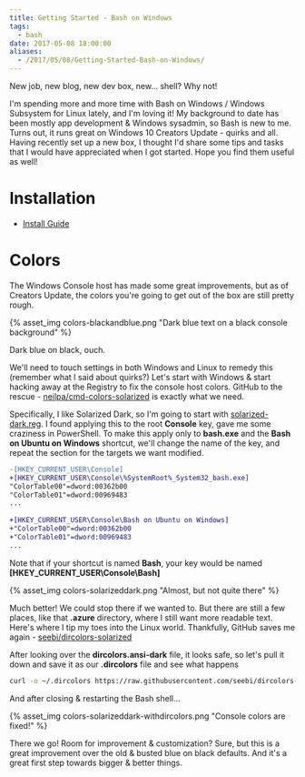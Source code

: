 ```yaml
---
title: Getting Started - Bash on Windows
tags: 
  - bash
date: 2017-05-08 18:00:00
aliases:
  - /2017/05/08/Getting-Started-Bash-on-Windows/
---
```



New job, new blog, new dev box, new... shell? Why not!

I'm spending more and more time with Bash on Windows / Windows Subsystem for Linux lately, and I'm loving it! My background to date has been mostly app development & Windows sysadmin, so Bash is new to me. Turns out, it runs great on Windows 10 Creators Update - quirks and all. Having recently set up a new box, I thought I'd share some tips and tasks that I would have appreciated when I got started. Hope you find them useful as well!

# Installation

* [Install Guide](https://msdn.microsoft.com/en-us/commandline/wsl/install_guide)

# Colors

The Windows Console host has made some great improvements, but as of Creators Update, the colors you're going to get out of the box are still pretty rough. 

{% asset_img colors-blackandblue.png "Dark blue text on a black console background" %}

Dark blue on black, ouch. 

We'll need to touch settings in both Windows and Linux to remedy this (remember what I said about quirks?) Let's start with Windows & start hacking away at the Registry to fix the console host colors. GitHub to the rescue - [neilpa/cmd-colors-solarized](https://github.com/neilpa/cmd-colors-solarized) is exactly what we need.

Specifically, I like Solarized Dark, so I'm going to start with [solarized-dark.reg](https://github.com/neilpa/cmd-colors-solarized/blob/master/solarized-dark.reg). I found applying this to the root **Console** key, gave me some craziness in PowerShell. To make this apply only to **bash.exe** and the **Bash on Ubuntu on Windows** shortcut, we'll change the name of the key, and repeat the section for the targets we want modified. 

```diff
-[HKEY_CURRENT_USER\Console]
+[HKEY_CURRENT_USER\Console\%SystemRoot%_System32_bash.exe]
"ColorTable00"=dword:00362b00
"ColorTable01"=dword:00969483
...
 
+[HKEY_CURRENT_USER\Console\Bash on Ubuntu on Windows]
+"ColorTable00"=dword:00362b00
+"ColorTable01"=dword:00969483
...
```

Note that if your shortcut is named **Bash**, your key would be named **[HKEY_CURRENT_USER\Console\Bash]**

{% asset_img colors-solarizeddark.png "Almost, but not quite there" %}

Much better! We could stop there if we wanted to. But there are still a few places, like that **.azure** directory, where I still want more readable text. Here's where I tip my toes into the Linux world. Thankfully, GitHub saves me again - [seebi/dircolors-solarized](https://github.com/seebi/dircolors-solarized)

After looking over the **dircolors.ansi-dark** file, it looks safe, so let's pull it down and save it as our **.dircolors** file and see what happens

```bash
curl -o ~/.dircolors https://raw.githubusercontent.com/seebi/dircolors-solarized/master/dircolors.ansi-dark
```

And after closing & restarting the Bash shell...

{% asset_img colors-solarizeddark-withdircolors.png "Console colors are fixed!" %}

There we go! Room for improvement & customization? Sure, but this is a great improvement over the old & busted blue on black defaults. And it's a great first step towards bigger & better things.
